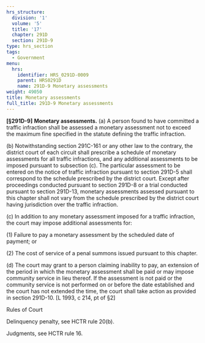 ```yaml
---
hrs_structure:
  division: '1'
  volume: '5'
  title: '17'
  chapter: 291D
  section: 291D-9
type: hrs_section
tags:
  - Government
menu:
  hrs:
    identifier: HRS_0291D-0009
    parent: HRS0291D
    name: 291D-9 Monetary assessments
weight: 49050
title: Monetary assessments
full_title: 291D-9 Monetary assessments
---
```

**[§291D-9]** **Monetary assessments.** (a) A person found to have committed a traffic infraction shall be assessed a monetary assessment not to exceed the maximum fine specified in the statute defining the traffic infraction.

(b) Notwithstanding section 291C-161 or any other law to the contrary, the district court of each circuit shall prescribe a schedule of monetary assessments for all traffic infractions, and any additional assessments to be imposed pursuant to subsection (c). The particular assessment to be entered on the notice of traffic infraction pursuant to section 291D-5 shall correspond to the schedule prescribed by the district court. Except after proceedings conducted pursuant to section 291D-8 or a trial conducted pursuant to section 291D-13, monetary assessments assessed pursuant to this chapter shall not vary from the schedule prescribed by the district court having jurisdiction over the traffic infraction.

(c) In addition to any monetary assessment imposed for a traffic infraction, the court may impose additional assessments for:

(1) Failure to pay a monetary assessment by the scheduled date of payment; or

(2) The cost of service of a penal summons issued pursuant to this chapter.

(d) The court may grant to a person claiming inability to pay, an extension of the period in which the monetary assessment shall be paid or may impose community service in lieu thereof. If the assessment is not paid or the community service is not performed on or before the date established and the court has not extended the time, the court shall take action as provided in section 291D-10\. [L 1993, c 214, pt of §2]

Rules of Court

Delinquency penalty, see HCTR rule 20(b).

Judgments, see HCTR rule 16.
